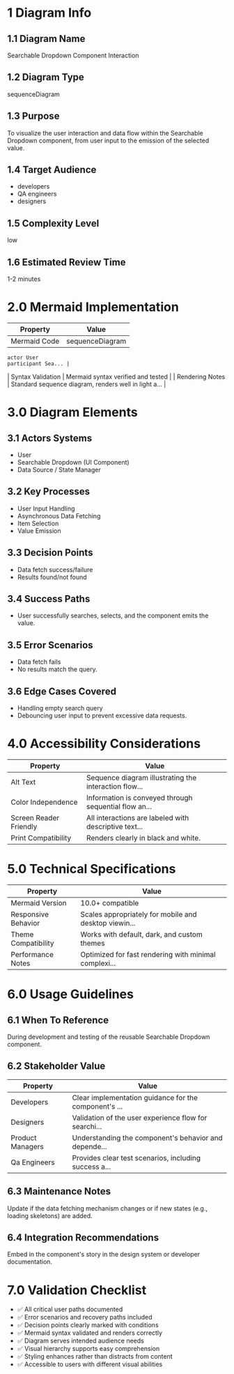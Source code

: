 # 1 Diagram Info

## 1.1 Diagram Name

Searchable Dropdown Component Interaction

## 1.2 Diagram Type

sequenceDiagram

## 1.3 Purpose

To visualize the user interaction and data flow within the Searchable Dropdown component, from user input to the emission of the selected value.

## 1.4 Target Audience

- developers
- QA engineers
- designers

## 1.5 Complexity Level

low

## 1.6 Estimated Review Time

1-2 minutes

# 2.0 Mermaid Implementation

| Property | Value |
|----------|-------|
| Mermaid Code | sequenceDiagram
    actor User
    participant Sea... |
| Syntax Validation | Mermaid syntax verified and tested |
| Rendering Notes | Standard sequence diagram, renders well in light a... |

# 3.0 Diagram Elements

## 3.1 Actors Systems

- User
- Searchable Dropdown (UI Component)
- Data Source / State Manager

## 3.2 Key Processes

- User Input Handling
- Asynchronous Data Fetching
- Item Selection
- Value Emission

## 3.3 Decision Points

- Data fetch success/failure
- Results found/not found

## 3.4 Success Paths

- User successfully searches, selects, and the component emits the value.

## 3.5 Error Scenarios

- Data fetch fails
- No results match the query.

## 3.6 Edge Cases Covered

- Handling empty search query
- Debouncing user input to prevent excessive data requests.

# 4.0 Accessibility Considerations

| Property | Value |
|----------|-------|
| Alt Text | Sequence diagram illustrating the interaction flow... |
| Color Independence | Information is conveyed through sequential flow an... |
| Screen Reader Friendly | All interactions are labeled with descriptive text... |
| Print Compatibility | Renders clearly in black and white. |

# 5.0 Technical Specifications

| Property | Value |
|----------|-------|
| Mermaid Version | 10.0+ compatible |
| Responsive Behavior | Scales appropriately for mobile and desktop viewin... |
| Theme Compatibility | Works with default, dark, and custom themes |
| Performance Notes | Optimized for fast rendering with minimal complexi... |

# 6.0 Usage Guidelines

## 6.1 When To Reference

During development and testing of the reusable Searchable Dropdown component.

## 6.2 Stakeholder Value

| Property | Value |
|----------|-------|
| Developers | Clear implementation guidance for the component's ... |
| Designers | Validation of the user experience flow for searchi... |
| Product Managers | Understanding the component's behavior and depende... |
| Qa Engineers | Provides clear test scenarios, including success a... |

## 6.3 Maintenance Notes

Update if the data fetching mechanism changes or if new states (e.g., loading skeletons) are added.

## 6.4 Integration Recommendations

Embed in the component's story in the design system or developer documentation.

# 7.0 Validation Checklist

- ✅ All critical user paths documented
- ✅ Error scenarios and recovery paths included
- ✅ Decision points clearly marked with conditions
- ✅ Mermaid syntax validated and renders correctly
- ✅ Diagram serves intended audience needs
- ✅ Visual hierarchy supports easy comprehension
- ✅ Styling enhances rather than distracts from content
- ✅ Accessible to users with different visual abilities

